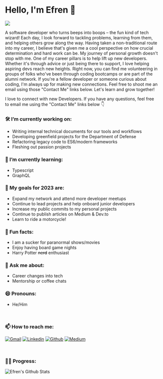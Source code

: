 # Hello, I'm Efren 👋

![](https://komarev.com/ghpvc/?username=efrenmarin45&color=green)

A software developer who turns beeps into boops – the fun kind of tech wizard! Each day, I look forward to tackling problems, learning from them, and helping others grow along the way. Having taken a non-traditional route into my career, I believe that's given me a cool perspective on how crucial determination and hard work can be.
My journey of personal growth doesn't stop with me. One of my career pillars is to help lift up new developers. Whether it's through advice or just being there to support, I love helping aspiring devs reach new heights. Right now, you can find me volunteering in groups of folks who've been through coding bootcamps or are part of the alumni network.
If you're a fellow developer or someone curious about coding, I'm always up for making new connections. Feel free to shoot me an email using those "Contact Me" links below. Let's learn and grow together!

I love to connect with new Developers. If you have any questions, feel free to email me using the "Contact Me" links below 👇

### 🛠 I’m currently working on:
- Writing internal technical documents for our tools and workflows
- Developing greenfield projects for the Department of Defense
- Refactoring legacy code to ES6/modern frameworks
- Fleshing out passion projects

### 🌱 I’m currently learning:
- Typescript
- GraphQL

### 🥅 My goals for 2023 are:
- Expand my network and attend more developer meetups
- Continue to lead projects and help onboard junior developers
- Increase my public commits to my personal projects
- Continue to publish articles on Medium & Dev.to
- Learn to ride a motorcycle!

### 👾 Fun facts:
- I am a sucker for paranormal shows/movies
- Enjoy having board game nights
- Harry Potter ~~nerd~~ enthusiast

### 💬 Ask me about:
- Career changes into tech
- Mentorship or coffee chats

### 😄 Pronouns:
- He/Him

<br>

### 📫 How to reach me:
[![Gmail](https://img.shields.io/badge/-Gmail-c14438?style=flat&logo=Gmail&logoColor=white)](mailto:efren.dev.marin@gmail.com)
[![Linkedin](https://img.shields.io/badge/-LinkedIn-blue?style=flat&logo=Linkedin&logoColor=white)](https://www.linkedin.com/in/efren-marin/)
[![Github](https://img.shields.io/badge/-Github-purple?style=flat&logo=Github&logoColor=white)](https://github.com/efrenmarin45)
[![Medium](https://img.shields.io/badge/-Medium-000?style=flat&logo=Medium&logoColor=white)](https://efren45marin.medium.com/)

<br>

### 👨‍💻 Progress:
![Efren's Github Stats](https://github-readme-stats.vercel.app/api?username=efrenmarin45&theme=yeblu&show_icons=true&&count_private=true&hide_border=true)
